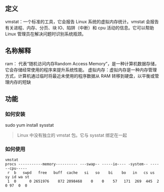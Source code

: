 ## 定义
vmstat：一个标准的工具，它会报告 Linux 系统的虚拟内存统计。vmstat 会报告有关进程、内存、分页、块 IO、陷阱（中断）和 cpu 活动的信息。它可以帮助 Linux 管理员在解决问题时识别系统瓶颈。
## 名称解释
ram： 代表“随机访问内存Random Access Memory”，是一种计算机数据存储，它会存储经常使用的程序来提升系统性能。
虚拟内存：虚拟内存是一种内存管理方式，计算机通过临时将最近未使用的程序数据从 RAM 转移到硬盘，以平衡或管理内存的短缺
## 功能
### 如何安装
sudo yum install sysstat
>Linux 中没有独立的 vmstat 包。它与 sysstat 绑定在一起

### 如何使用
```
vmstat
procs -----------memory---------- ---swap-- -----io---- -system-- ------cpu-----
 r  b   swpd   free   buff  cache   si   so    bi    bo   in   cs us sy id wa st
 1  0      0 2651976    872 2098468    0    0    57   171  269  445  2  0 97  0  0
```



